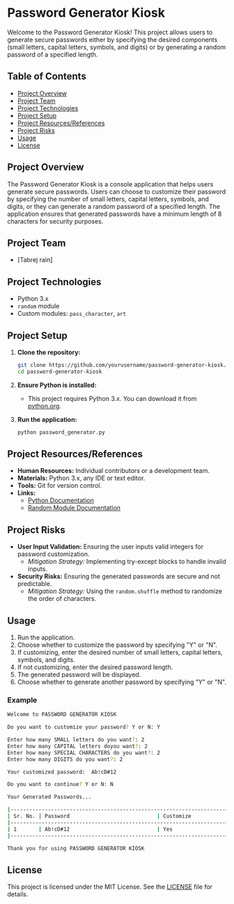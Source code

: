 
# Password Generator Kiosk

Welcome to the Password Generator Kiosk! This project allows users to generate secure passwords either by specifying the desired components (small letters, capital letters, symbols, and digits) or by generating a random password of a specified length.

## Table of Contents

- [Project Overview](#project-overview)
- [Project Team](#project-team)
- [Project Technologies](#project-technologies)
- [Project Setup](#project-setup)
- [Project Resources/References](#project-resourcesreferences)
- [Project Risks](#project-risks)
- [Usage](#usage)
- [License](#license)

## Project Overview

The Password Generator Kiosk is a console application that helps users generate secure passwords. Users can choose to customize their password by specifying the number of small letters, capital letters, symbols, and digits, or they can generate a random password of a specified length. The application ensures that generated passwords have a minimum length of 8 characters for security purposes.

## Project Team

- [Tabrej rain]

## Project Technologies

- Python 3.x
- `random` module
- Custom modules: `pass_character`, `art`

## Project Setup

1. **Clone the repository:**
    ```bash
    git clone https://github.com/yourusername/password-generator-kiosk.git
    cd password-generator-kiosk
    ```

2. **Ensure Python is installed:**
    - This project requires Python 3.x. You can download it from [python.org](https://www.python.org/).

3. **Run the application:**
    ```bash
    python password_generator.py
    ```

## Project Resources/References

- **Human Resources:** Individual contributors or a development team.
- **Materials:** Python 3.x, any IDE or text editor.
- **Tools:** Git for version control.
- **Links:**
    - [Python Documentation](https://docs.python.org/3/)
    - [Random Module Documentation](https://docs.python.org/3/library/random.html)

## Project Risks

- **User Input Validation:** Ensuring the user inputs valid integers for password customization.
    - *Mitigation Strategy:* Implementing try-except blocks to handle invalid inputs.
- **Security Risks:** Ensuring the generated passwords are secure and not predictable.
    - *Mitigation Strategy:* Using the `random.shuffle` method to randomize the order of characters.

## Usage

1. Run the application.
2. Choose whether to customize the password by specifying "Y" or "N".
3. If customizing, enter the desired number of small letters, capital letters, symbols, and digits.
4. If not customizing, enter the desired password length.
5. The generated password will be displayed.
6. Choose whether to generate another password by specifying "Y" or "N".

### Example

```bash
Welcome to PASSWORD GENERATOR KIOSK

Do you want to customize your password? Y or N: Y

Enter how many SMALL letters do you want?: 2
Enter how many CAPITAL letters doyou want?: 2
Enter how many SPECIAL CHARACTERS do you want?: 2
Enter how many DIGITS do you want?: 2

Your customized password:  Ab!cD#12

Do you want to continue? Y or N: N

Your Generated Passwords...

|-----------------------------------------------------------------------------|
| Sr. No. | Password                            | Customize                   |
|-----------------------------------------------------------------------------|
| 1       | Ab!cD#12                            | Yes                         |
|-----------------------------------------------------------------------------|

Thank you for using PASSWORD GENERATOR KIOSK
```

## License

This project is licensed under the MIT License. See the [LICENSE](LICENSE) file for details.
